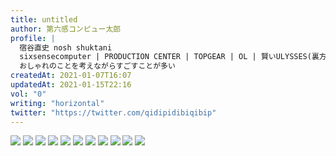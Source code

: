 ```yaml
---
title: untitled
author: 第六感コンピュー太郎
profile: |
  宿谷直史 nosh shuktani
  sixsensecomputer | PRODUCTION CENTER | TOPGEAR | OL | 賢いULYSSES(裏方)
  おしゃれのことを考えながらすごすことが多い
createdAt: 2021-01-07T16:07
updatedAt: 2021-01-15T22:16
vol: "0"
writing: "horizontal"
twitter: "https://twitter.com/qidipidibiqibip"
---
```


![](../../artworks/第六感コンピュー太郎/第六感コンピュー太郎-01.png)
![](../../artworks/第六感コンピュー太郎/第六感コンピュー太郎-02.png)
![](../../artworks/第六感コンピュー太郎/第六感コンピュー太郎-03.png)
![](../../artworks/第六感コンピュー太郎/第六感コンピュー太郎-04.png)
![](../../artworks/第六感コンピュー太郎/第六感コンピュー太郎-05.png)
![](../../artworks/第六感コンピュー太郎/第六感コンピュー太郎-06.png)
![](../../artworks/第六感コンピュー太郎/第六感コンピュー太郎-07.png)
![](../../artworks/第六感コンピュー太郎/第六感コンピュー太郎-08.png)
![](../../artworks/第六感コンピュー太郎/第六感コンピュー太郎-09.png)
![](../../artworks/第六感コンピュー太郎/第六感コンピュー太郎-10.png)
![](../../artworks/第六感コンピュー太郎/第六感コンピュー太郎-11.png)
